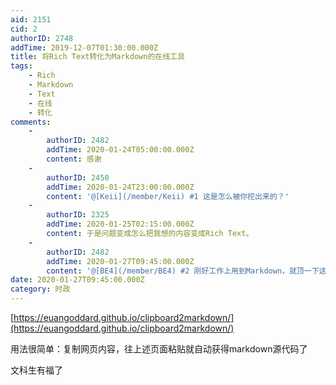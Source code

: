 ```yaml
---
aid: 2151
cid: 2
authorID: 2748
addTime: 2019-12-07T01:30:00.000Z
title: 将Rich Text转化为Markdown的在线工具
tags:
    - Rich
    - Markdown
    - Text
    - 在线
    - 转化
comments:
    -
        authorID: 2482
        addTime: 2020-01-24T05:00:00.000Z
        content: 感谢
    -
        authorID: 2450
        addTime: 2020-01-24T23:00:00.000Z
        content: '@[Keii](/member/Keii) #1 这是怎么被你挖出来的？'
    -
        authorID: 2325
        addTime: 2020-01-25T02:15:00.000Z
        content: 于是问题变成怎么把我想的内容变成Rich Text。
    -
        authorID: 2482
        addTime: 2020-01-27T09:45:00.000Z
        content: '@[BE4](/member/BE4) #2 刚好工作上用到Markdown，就顶一下这个贴，挺有用的。'
date: 2020-01-27T09:45:00.000Z
category: 时政
---
```


[https://euangoddard.github.io/clipboard2markdown/](https://euangoddard.github.io/clipboard2markdown/)

用法很简单：复制网页内容，往上述页面粘贴就自动获得markdown源代码了

文科生有福了

